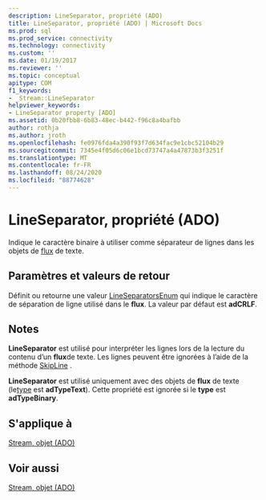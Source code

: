 ```yaml
---
description: LineSeparator, propriété (ADO)
title: LineSeparator, propriété (ADO) | Microsoft Docs
ms.prod: sql
ms.prod_service: connectivity
ms.technology: connectivity
ms.custom: ''
ms.date: 01/19/2017
ms.reviewer: ''
ms.topic: conceptual
apitype: COM
f1_keywords:
- _Stream::LineSeparator
helpviewer_keywords:
- LineSeparator property [ADO]
ms.assetid: 0b20fbb8-6b83-48ec-b442-f96c8a4bafbb
author: rothja
ms.author: jroth
ms.openlocfilehash: fe0976fda4a390f93f7d634fac9e1cbc52104b29
ms.sourcegitcommit: 7345e4f05d6c06e1bcd73747a4a47873b3f3251f
ms.translationtype: MT
ms.contentlocale: fr-FR
ms.lasthandoff: 08/24/2020
ms.locfileid: "88774628"
---
```

# <a name="lineseparator-property-ado"></a>LineSeparator, propriété (ADO)
Indique le caractère binaire à utiliser comme séparateur de lignes dans les objets de [flux](./stream-object-ado.md) de texte.  
  
## <a name="settings-and-return-values"></a>Paramètres et valeurs de retour  
 Définit ou retourne une valeur [LineSeparatorsEnum](./lineseparatorsenum.md) qui indique le caractère de séparation de ligne utilisé dans le **flux**. La valeur par défaut est **adCRLF**.  
  
## <a name="remarks"></a>Notes  
 **LineSeparator** est utilisé pour interpréter les lignes lors de la lecture du contenu d’un **flux**de texte. Les lignes peuvent être ignorées à l’aide de la méthode [SkipLine](./skipline-method.md) .  
  
 **LineSeparator** est utilisé uniquement avec des objets de **flux** de texte (le[type](./type-property-ado-stream.md) est **adTypeText**). Cette propriété est ignorée si le **type** est **adTypeBinary**.  
  
## <a name="applies-to"></a>S'applique à  
 [Stream, objet (ADO)](./stream-object-ado.md)  
  
## <a name="see-also"></a>Voir aussi  
 [Stream, objet (ADO)](./stream-object-ado.md)